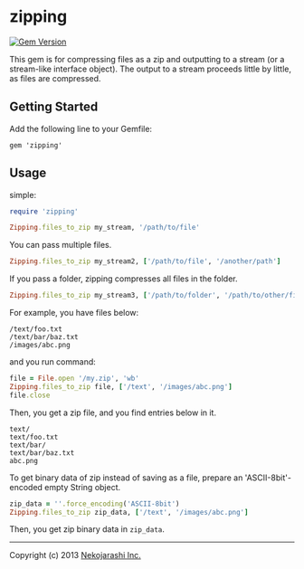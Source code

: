 zipping
=======
[![Gem Version](https://badge.fury.io/rb/zipping.png)](http://badge.fury.io/rb/zipping)

This gem is for compressing files as a zip and outputting to a stream (or a stream-like interface object). The output to a stream proceeds little by little, as files are compressed.

Getting Started
--
Add the following line to your Gemfile:

    gem 'zipping'

Usage
--
simple:

```ruby
require 'zipping'

Zipping.files_to_zip my_stream, '/path/to/file'
```

You can pass multiple files.

```ruby
Zipping.files_to_zip my_stream2, ['/path/to/file', '/another/path']
```

If you pass a folder, zipping compresses all files in the folder.

```ruby
Zipping.files_to_zip my_stream3, ['/path/to/folder', '/path/to/other/file']
```

For example, you have files below:

    /text/foo.txt
    /text/bar/baz.txt
    /images/abc.png

and you run command:

```ruby
file = File.open '/my.zip', 'wb'
Zipping.files_to_zip file, ['/text', '/images/abc.png']
file.close
```

Then, you get a zip file, and you find entries below in it.

    text/
    text/foo.txt
    text/bar/
    text/bar/baz.txt
    abc.png

To get binary data of zip instead of saving as a file, prepare an 'ASCII-8bit'-encoded empty String object.

```ruby
zip_data = ''.force_encoding('ASCII-8bit')
Zipping.files_to_zip zip_data, ['/text', '/images/abc.png']
```

Then, you get zip binary data in `zip_data`.

---

Copyright (c) 2013 [Nekojarashi Inc.](http://www.nekojarashi.com)
